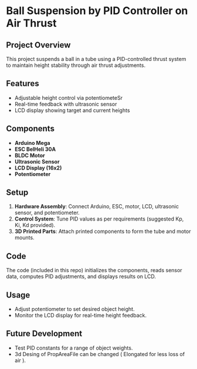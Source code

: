 # Ball Suspension by PID Controller on Air Thrust

## Project Overview
This project suspends a ball in a tube using a PID-controlled thrust system to maintain height stability through air thrust adjustments.

## Features
- Adjustable height control via potentiometeSr
- Real-time feedback with ultrasonic sensor
- LCD display showing target and current heights

## Components
- **Arduino Mega**
- **ESC BelHeli 30A**
- **BLDC Motor**
- **Ultrasonic Sensor**
- **LCD Display (16x2)**
- **Potentiometer**

## Setup
1. **Hardware Assembly**: Connect Arduino, ESC, motor, LCD, ultrasonic sensor, and potentiometer.
2. **Control System**: Tune PID values as per requirements (suggested Kp, Ki, Kd provided).
3. **3D Printed Parts**: Attach printed components to form the tube and motor mounts.

## Code
The code (included in this repo) initializes the components, reads sensor data, computes PID adjustments, and displays results on LCD.

## Usage
- Adjust potentiometer to set desired object height.
- Monitor the LCD display for real-time height feedback.

## Future Development
- Test PID constants for a range of object weights.
- 3d Desing of PropAreaFile can be changed ( Elongated for less loss of air ).


